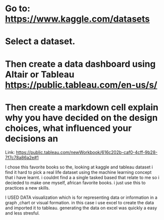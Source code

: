 
# Go to: https://www.kaggle.com/datasets ​

# Select a dataset.​

# Then create a data dashboard using Altair or Tableau  https://public.tableau.com/en-us/s/ ​

# Then create a markdown cell explain why you have decided on the design choices, what influenced your decisions an


Link: https://public.tableau.com/newWorkbook/616c202b-caf0-4cff-9b28-7f7c78a86a2e#1

 I chose this favorite  books so the, looking at kaggle and tableau dataset i find it hard to pick a real life dataset using the machine learning concept that i have learnt.  i couldnt find a a single tasked based that relate to me so i decieded to make one myself, african favorite books. i just use this to practices a new skills. 

I USED DATA visualization which is for representing data or information in a graph ,chart or visual formation. in this case i use excel to create the data and imported it to tableau. generating the data on excel was quickly a easy and less stresful.